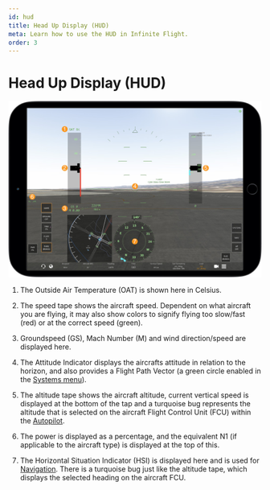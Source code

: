```yaml
---
id: hud
title: Head Up Display (HUD)
meta: Learn how to use the HUD in Infinite Flight.
order: 3
---
```


# Head Up Display (HUD)

![Head Up Display](_images/manual/frames/hud.jpg)



1. The Outside Air Temperature (OAT) is shown here in Celsius.

   

2. The speed tape shows the aircraft speed. Dependent on what aircraft you are flying, it may also show colors to signify flying too slow/fast (red) or at the correct speed (green).

   

3. Groundspeed (GS), Mach Number (M) and wind direction/speed are displayed here.

   

4. The Attitude Indicator displays the aircrafts attitude in relation to the horizon, and also provides a Flight Path Vector (a green circle enabled in the [Systems menu](/guide/getting-started/pilot-user-interface/systems#systems)).

   

5. The altitude tape shows the aircraft altitude, current vertical speed is displayed at the bottom of the tap and a turquoise bug represents the altitude that is selected on the aircraft Flight Control Unit (FCU) within the [Autopilot](/guide/getting-started/pilot-user-interface/autopilot#autopilot).

   

6. The power is displayed as a percentage, and the equivalent N1 (if applicable to the aircraft type) is displayed at the top of this.

   

7. The Horizontal Situation Indicator (HSI) is displayed here and is used for [Navigation](/guide/getting-started/pilot-user-interface/navigation#navigation). There is a turquoise bug just like the altitude tape, which displays the selected heading on the aircraft FCU.